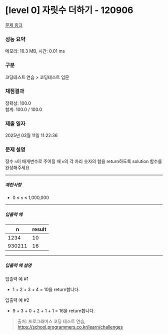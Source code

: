 # [level 0] 자릿수 더하기 - 120906 

[문제 링크](https://school.programmers.co.kr/learn/courses/30/lessons/120906?language=swift) 

### 성능 요약

메모리: 16.3 MB, 시간: 0.01 ms

### 구분

코딩테스트 연습 > 코딩테스트 입문

### 채점결과

정확성: 100.0<br/>합계: 100.0 / 100.0

### 제출 일자

2025년 03월 11일 11:22:36

### 문제 설명

<p>정수 <code>n</code>이 매개변수로 주어질 때 <code>n</code>의 각 자리 숫자의 합을 return하도록 solution 함수를 완성해주세요</p>

<hr>

<h5>제한사항</h5>

<ul>
<li>0 ≤ <code>n</code> ≤ 1,000,000</li>
</ul>

<hr>

<h5>입출력 예</h5>
<table class="table">
        <thead><tr>
<th>n</th>
<th>result</th>
</tr>
</thead>
        <tbody><tr>
<td>1234</td>
<td>10</td>
</tr>
<tr>
<td>930211</td>
<td>16</td>
</tr>
</tbody>
      </table>
<hr>

<h5>입출력 예 설명</h5>

<p>입출력 예 #1</p>

<ul>
<li>1 + 2 + 3 + 4 = 10을 return합니다.</li>
</ul>

<p>입출력 예 #2</p>

<ul>
<li>9 + 3 + 0 + 2 + 1 + 1 = 16을 return합니다.</li>
</ul>


> 출처: 프로그래머스 코딩 테스트 연습, https://school.programmers.co.kr/learn/challenges